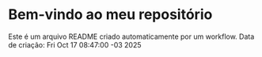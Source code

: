 # Bem-vindo ao meu repositório
Este é um arquivo README criado automaticamente por um workflow.
Data de criação: Fri Oct 17 08:47:00 -03 2025
